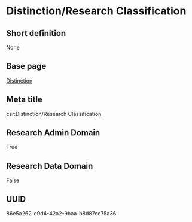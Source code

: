 # Distinction/Research Classification
## Short definition
None
## Base page
[Distinction](../Objects/Distinction.md)
## Meta title
csr:Distinction/Research Classification
## Research Admin Domain
True
## Research Data Domain
False
## UUID
86e5a262-e9d4-42a2-9baa-b8d87ee75a36
